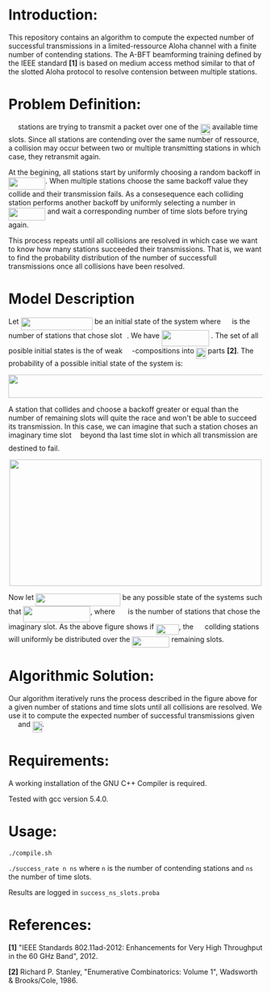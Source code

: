 # Introduction:

This repository contains an algorithm to compute the expected number of successful transmissions in a limited-ressource 
Aloha channel with a finite number of contending stations.
The A-BFT beamforming training defined by the IEEE standard **[1]** is based on medium access method similar to that of the slotted Aloha protocol to resolve contension between multiple stations.

# Problem Definition:

<img src="/tex/f9c4988898e7f532b9f826a75014ed3c.svg?invert_in_darkmode&sanitize=true" align=middle width=14.99998994999999pt height=22.465723500000017pt/> stations are trying to transmit a packet over one of the <img src="/tex/29fb78801f1c792da0c00b3ed4246275.svg?invert_in_darkmode&sanitize=true" align=middle width=19.41213779999999pt height=22.465723500000017pt/> available time slots.
Since all stations are contending over the same number of ressource, a collision may occur between two or multiple transmitting stations in which case, they retransmit again.

At the begining, all stations start by uniformly choosing a random backoff in <img src="/tex/14a475464f068c9a3f7677679a2385db.svg?invert_in_darkmode&sanitize=true" align=middle width=73.2019926pt height=24.65753399999998pt/>.
When multiple stations choose the same backoff value they collide and their transmission fails. As a consesequence each colliding station performs another backoff by uniformly selecting a number in <img src="/tex/14a475464f068c9a3f7677679a2385db.svg?invert_in_darkmode&sanitize=true" align=middle width=73.2019926pt height=24.65753399999998pt/> and wait a corresponding number of time slots before trying again.

This process repeats until all collisions are resolved in which case we want to know how many stations succeeded their transmissions. That is, we want to find the probability distribution of the number of successfull transmissions once all collisions have been resolved.

# Model Description 

Let <img src="/tex/59f3a42931cc7c8e988fc88011c1f47d.svg?invert_in_darkmode&sanitize=true" align=middle width=142.09983974999997pt height=24.65753399999998pt/> be an initial state of the system where <img src="/tex/de3e4ddbaf93c2db6b330ad1998cc995.svg?invert_in_darkmode&sanitize=true" align=middle width=14.517775799999992pt height=14.15524440000002pt/> is the number of stations that chose slot <img src="/tex/77a3b857d53fb44e33b53e4c8b68351a.svg?invert_in_darkmode&sanitize=true" align=middle width=5.663225699999989pt height=21.68300969999999pt/>. We have <img src="/tex/91d5dd02fe1f8fc1e9ba9f866e71939c.svg?invert_in_darkmode&sanitize=true" align=middle width=94.46531159999999pt height=32.256008400000006pt/> . The set of all posible initial states is the of weak <img src="/tex/f9c4988898e7f532b9f826a75014ed3c.svg?invert_in_darkmode&sanitize=true" align=middle width=14.99998994999999pt height=22.465723500000017pt/>-compositions into <img src="/tex/29fb78801f1c792da0c00b3ed4246275.svg?invert_in_darkmode&sanitize=true" align=middle width=19.41213779999999pt height=22.465723500000017pt/> parts **[2]**. The probability of a possible initial state of the system is:

<p align="center"><img src="/tex/c6bd088e95ff412f19d37bdbf7252e72.svg?invert_in_darkmode&sanitize=true" align=middle width=524.63264205pt height=45.87321255pt/></p>

A station that collides and choose a backoff greater or equal than the number of remaining slots will quite the race and won't be able to succeed its transmission.
In this case, we can imagine that such a station choses an imaginary time slot <img src="/tex/f50853d41be7d55874e952eb0d80c53e.svg?invert_in_darkmode&sanitize=true" align=middle width=9.794543549999991pt height=22.831056599999986pt/> beyond tha last time slot in which all transmission are destined to fail. 

<div style="text-align:center"><img src="https://github.com/mohammeddahhani/limited-ressources-Aloha-protocol/blob/master/exact_model.png" width="500" height="250"/></div>

Now let <img src="/tex/f7e9bfdb04bf00e6004d08e00908cca8.svg?invert_in_darkmode&sanitize=true" align=middle width=167.99862749999997pt height=24.65753399999998pt/> be any possible state of the systems such that  <img src="/tex/2a63b419921bbd989a2b167774458ddc.svg?invert_in_darkmode&sanitize=true" align=middle width=133.14940814999997pt height=32.256008400000006pt/>, where <img src="/tex/9f42f25156036208d2dc90066e5133f9.svg?invert_in_darkmode&sanitize=true" align=middle width=17.771009849999988pt height=14.15524440000002pt/> is the number of stations that chose the imaginary slot.
As the above figure shows if <img src="/tex/ddc076dcde48b1b39299b8bf536b0b73.svg?invert_in_darkmode&sanitize=true" align=middle width=45.476512949999986pt height=21.18721440000001pt/>, the <img src="/tex/de3e4ddbaf93c2db6b330ad1998cc995.svg?invert_in_darkmode&sanitize=true" align=middle width=14.517775799999992pt height=14.15524440000002pt/> collding stations will uniformly be distributed over the <img src="/tex/f0317c7cc7bd73c37c9cd6cf189faea1.svg?invert_in_darkmode&sanitize=true" align=middle width=74.29886969999998pt height=22.465723500000017pt/> remaining slots.


# Algorithmic Solution:

Our algorithm iteratively runs the process described in the figure above for a given number of stations and time slots until all collisions are resolved. We use it to compute the expected number of successful transmissions given <img src="/tex/f9c4988898e7f532b9f826a75014ed3c.svg?invert_in_darkmode&sanitize=true" align=middle width=14.99998994999999pt height=22.465723500000017pt/> and <img src="/tex/29fb78801f1c792da0c00b3ed4246275.svg?invert_in_darkmode&sanitize=true" align=middle width=19.41213779999999pt height=22.465723500000017pt/>.

# Requirements:

A working installation of the GNU C++ Compiler is required.

Tested with gcc version 5.4.0. 

# Usage:
`./compile.sh`

`./success_rate n ns` where `n` is the number of contending stations and `ns` the number of time slots.

Results are logged in `success_ns_slots.proba`

# References:
**[1]** "IEEE Standards 802.11ad-2012: Enhancements for Very High Throughput in the 60 GHz Band", 2012.

**[2]** Richard P. Stanley, "Enumerative Combinatorics: Volume 1", Wadsworth & Brooks/Cole, 1986.
